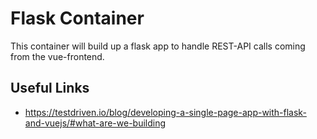 # Flask Container

This container will build up a flask app to handle REST-API calls coming from the vue-frontend.

## Useful Links

* https://testdriven.io/blog/developing-a-single-page-app-with-flask-and-vuejs/#what-are-we-building

